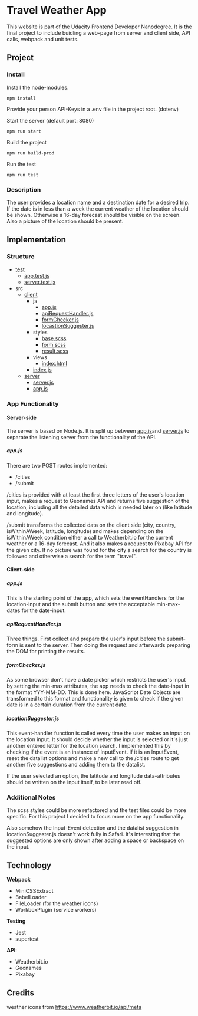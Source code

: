# Travel Weather App

This website is part of the Udacity Frontend Developer Nanodegree. It is the final project to include buidling a web-page from server and client side, API calls, webpack and unit tests.

## Project

### Install

Install the node-modules.

```
npm install
```

Provide your person API-Keys in a .env file in the project root. (dotenv) 

Start the server (default port: 8080)

```
npm run start
```

Build the project

```
npm run build-prod
```

Run the test
```
npm run test
```

### Description

The user provides a location name and a destination date for a desired trip. If the date is in less than a week the current weather of the location should be shown. Otherwise a 16-day forecast should be visible on the screen. Also a picture of the location should be present.

## Implementation

### Structure

- [test](https://github.com/SteveOverSea/TravelApp/tree/master/__test__)
  - [app.test.js](https://github.com/SteveOverSea/TravelApp/tree/master/__test__/app.test.js)
  - [server.test.js](https://github.com/SteveOverSea/TravelApp/tree/master/__test__/server.test.js)
- src
  - [client](https://github.com/SteveOverSea/TravelApp/tree/master/src/client)
    - js
      - [app.js](https://github.com/SteveOverSea/TravelApp/tree/master/src/client/js/app.js)
      - [apiRequestHandler.js](https://github.com/SteveOverSea/TravelApp/tree/master/src/client/js/apiRequestHandler.js)
      - [formChecker.js](https://github.com/SteveOverSea/TravelApp/tree/master/src/client/js/formChecker.js)
      - [locastionSuggester.js](https://github.com/SteveOverSea/TravelApp/tree/master/src/client/js/locationSuggester.js)
    - styles
      - [base.scss](https://github.com/SteveOverSea/TravelApp/tree/master/src/client/styles/base.scss)
      - [form.scss](https://github.com/SteveOverSea/TravelApp/tree/master/src/client/styles/form.scss)
      - [result.scss](https://github.com/SteveOverSea/TravelApp/tree/master/src/client/styles/result.scss)
    - views
      - [index.html](https://github.com/SteveOverSea/TravelApp/tree/master/src/client/views/index.html)
    - [index.js](https://github.com/SteveOverSea/TravelApp/tree/master/src/client/index.js)
  - [server](https://github.com/SteveOverSea/TravelApp/tree/master/src/server)
    - [server.js](https://github.com/SteveOverSea/TravelApp/tree/master/src/server/server.js)
    - [app.js](https://github.com/SteveOverSea/TravelApp/tree/master/src/server/server.js)

### App Functionality

#### Server-side

The server is based on Node.js. It is split up between [app.js](https://github.com/SteveOverSea/TravelApp/tree/master/src/server/server.js)and [server.js](https://github.com/SteveOverSea/TravelApp/tree/master/src/server/server.js) to separate the listening server from the functionality of the API.

##### app.js

There are two POST routes implemented:
- /cities
- /submit

/cities is provided with at least the first three letters of the user's location input, makes a request to Geonames API and returns five suggestion of the location, including all the detailed data which is needed later on (like latitude and longitude).

/submit transforms the collected data on the client side (city, country, isWithinAWeek, latitude, longitude) and makes depending on the isWithinAWeek condition either a call to Weatherbit.io for the current weather or a 16-day forecast. And it also makes a request to Pixabay API for the given city. If no picture was found for the city a search for the country is followed and otherwise a search for the term "travel".

#### Client-side

##### app.js

This is the starting point of the app, which sets the eventHandlers for the location-input and the submit button and sets the acceptable min-max-dates for the date-input.

##### apiRequestHandler.js

Three things. First collect and prepare the user's input before the submit-form is sent to the server. Then doing the request and afterwards preparing the DOM for printing the results.

##### formChecker.js

As some browser don't have a date picker which restricts the user's input by setting the min-max attributes, the app needs to check the date-input in the format YYY-MM-DD. This is done here. JavaScript Date Objects are transformed to this format and functionality is given to check if the given date is in a certain duration from the current date.

##### locationSuggester.js

This event-handler function is called every time the user makes an input on the location input. It should decide whether the input is selected or it's just another entered letter for the location search. I implemented this by checking if the event is an instance of InputEvent. If it is an InputEvent, reset the datalist options and make a new call to the /cities route to get another five suggestions and adding them to the datalist. 

If the user selected an option, the latitude and longitude data-attributes should be written on the input itself, to be later read off.

### Additional Notes

The scss styles could be more refactored and the test files could be more specific. For this project I decided to focus more on the app functionality.

Also somehow the Input-Event detection and the datalist suggestion in locationSuggester.js doesn't work fully in Safari. It's interesting that the suggested options are only shown after adding a space or backspace on the input.

## Technology

**Webpack**
- MiniCSSExtract
- BabelLoader
- FileLoader (for the weather icons)
- WorkboxPlugin (service workers)

**Testing**
- Jest
- supertest

**API**:
- Weatherbit.io
- Geonames
- Pixabay

## Credits

weather icons from https://www.weatherbit.io/api/meta
